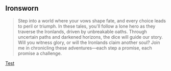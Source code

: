 ## Ironsworn

> Step into a world where your vows shape fate, and every choice leads to peril or triumph. In these tales, you'll follow a lone hero as they traverse the Ironlands, driven by unbreakable oaths. Through uncertain paths and darkened horizons, the dice will guide our story. Will you witness glory, or will the Ironlands claim another soul? Join me in chronicling these adventures—each step a promise, each promise a challenge.

[Test](sessions/test_01.md)
